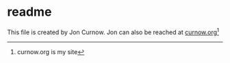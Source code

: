 # readme

This file is created by Jon Curnow. Jon can also be reached at [curnow.org](https://www.curnow.org])[^1]

[^1]: curnow.org is my site

